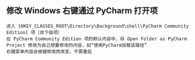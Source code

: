 ## 修改 Windows 右键通过 PyCharm 打开项

```shell
进入 [HKEY_CLASSES_ROOT\Directory\Background\shell\PyCharm Community Edition] 项（非下级项）
在 PyCharm Community Edition 项的默认内容中，将 Open Folder as PyCharm Project 修改为自己想要修改的内容，如“使用PyCharm加载该路径”
右键菜单内容会根据修改而改变，不需重启
```
